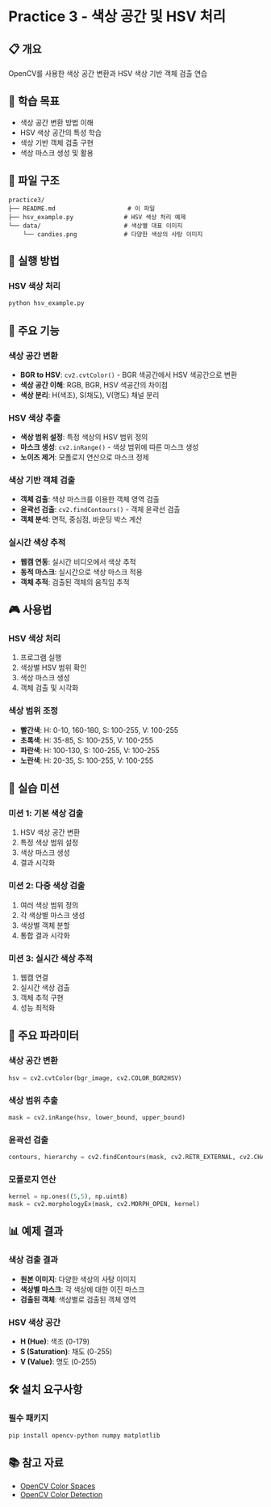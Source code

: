 # Practice 3 - 색상 공간 및 HSV 처리

## 📋 개요
OpenCV를 사용한 색상 공간 변환과 HSV 색상 기반 객체 검출 연습

## 🎯 학습 목표
- 색상 공간 변환 방법 이해
- HSV 색상 공간의 특성 학습
- 색상 기반 객체 검출 구현
- 색상 마스크 생성 및 활용

## 📁 파일 구조
```
practice3/
├── README.md                    # 이 파일
├── hsv_example.py              # HSV 색상 처리 예제
└── data/                       # 색상별 대표 이미지
    └── candies.png             # 다양한 색상의 사탕 이미지
```

## 🚀 실행 방법

### HSV 색상 처리
```bash
python hsv_example.py
```

## 🎨 주요 기능

### 색상 공간 변환
- **BGR to HSV**: `cv2.cvtColor()` - BGR 색공간에서 HSV 색공간으로 변환
- **색상 공간 이해**: RGB, BGR, HSV 색공간의 차이점
- **색상 분리**: H(색조), S(채도), V(명도) 채널 분리

### HSV 색상 추출
- **색상 범위 설정**: 특정 색상의 HSV 범위 정의
- **마스크 생성**: `cv2.inRange()` - 색상 범위에 따른 마스크 생성
- **노이즈 제거**: 모폴로지 연산으로 마스크 정제

### 색상 기반 객체 검출
- **객체 검출**: 색상 마스크를 이용한 객체 영역 검출
- **윤곽선 검출**: `cv2.findContours()` - 객체 윤곽선 검출
- **객체 분석**: 면적, 중심점, 바운딩 박스 계산

### 실시간 색상 추적
- **웹캠 연동**: 실시간 비디오에서 색상 추적
- **동적 마스크**: 실시간으로 색상 마스크 적용
- **객체 추적**: 검출된 객체의 움직임 추적

## 🎮 사용법

### HSV 색상 처리
1. 프로그램 실행
2. 색상별 HSV 범위 확인
3. 색상 마스크 생성
4. 객체 검출 및 시각화

### 색상 범위 조정
- **빨간색**: H: 0-10, 160-180, S: 100-255, V: 100-255
- **초록색**: H: 35-85, S: 100-255, V: 100-255
- **파란색**: H: 100-130, S: 100-255, V: 100-255
- **노란색**: H: 20-35, S: 100-255, V: 100-255

## 🎯 실습 미션

### 미션 1: 기본 색상 검출
1. HSV 색상 공간 변환
2. 특정 색상 범위 설정
3. 색상 마스크 생성
4. 결과 시각화

### 미션 2: 다중 색상 검출
1. 여러 색상 범위 정의
2. 각 색상별 마스크 생성
3. 색상별 객체 분할
4. 통합 결과 시각화

### 미션 3: 실시간 색상 추적
1. 웹캠 연결
2. 실시간 색상 검출
3. 객체 추적 구현
4. 성능 최적화

## 🔧 주요 파라미터

### 색상 공간 변환
```python
hsv = cv2.cvtColor(bgr_image, cv2.COLOR_BGR2HSV)
```

### 색상 범위 추출
```python
mask = cv2.inRange(hsv, lower_bound, upper_bound)
```

### 윤곽선 검출
```python
contours, hierarchy = cv2.findContours(mask, cv2.RETR_EXTERNAL, cv2.CHAIN_APPROX_SIMPLE)
```

### 모폴로지 연산
```python
kernel = np.ones((5,5), np.uint8)
mask = cv2.morphologyEx(mask, cv2.MORPH_OPEN, kernel)
```

## 📊 예제 결과

### 색상 검출 결과
- **원본 이미지**: 다양한 색상의 사탕 이미지
- **색상별 마스크**: 각 색상에 대한 이진 마스크
- **검출된 객체**: 색상별로 검출된 객체 영역

### HSV 색상 공간
- **H (Hue)**: 색조 (0-179)
- **S (Saturation)**: 채도 (0-255)
- **V (Value)**: 명도 (0-255)

## 🛠️ 설치 요구사항

### 필수 패키지
```bash
pip install opencv-python numpy matplotlib
```

## 📚 참고 자료
- [OpenCV Color Spaces](https://docs.opencv.org/4.x/df/d9d/tutorial_py_colorspaces.html)
- [OpenCV Color Detection](https://docs.opencv.org/4.x/d4/d73/tutorial_py_contours_begin.html) 